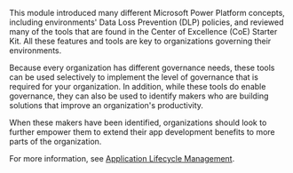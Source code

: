 This module introduced many different Microsoft Power Platform concepts,
including environments' Data Loss Prevention (DLP) policies, and reviewed
many of the tools that are found in the Center of Excellence (CoE) Starter Kit.
All these features and tools are key to organizations governing their
environments.

Because every organization has different governance needs, these tools
can be used selectively to implement the level of governance
that is required for your organization. In addition, while these tools do enable
governance, they can also be used to identify makers who are building
solutions that improve an organization's productivity.

When these makers have been identified, organizations should look to
further empower them to extend their app development benefits to more
parts of the organization.

For more information, see [Application Lifecycle Management](https://youtu.be/xwCUJmrRI9E?azure-portal=true).
